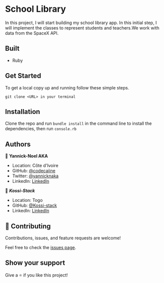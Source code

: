 # School Library

In this project, I will start building my school library app. In this initial step, I will implement the classes to represent students and teachers.We work with  data from the SpaceX API.

## Built 

- Ruby


## Get Started

To get a local copy up and running follow these simple steps.
   ```
   git clone <URL> in your terminal
   ```

## Installation
Clone the repo and run `bundle install` in the command line to install the dependencies, then run `console.rb`

## Authors

👤 **Yannick-Noel AKA**

- Location: Côte d'Ivoire
- GitHub: [@codecaiine](https://github.com/codecaiine)
- Twitter: [@yannicknaka](https://twitter.com/yannicknaka)
- LinkedIn: [LinkedIn](https://www.linkedin.com/in/yannick-no%C3%ABl-aka/)

👤 ***Kossi-Stack***

- Location: Togo
- GitHub: [@Kossi-stack](https://github.com/kossi-stack)
- LinkedIn: [LinkedIn](https://www.linkedin.com/in/kossi-stack/)

## 🤝 Contributing

Contributions, issues, and feature requests are welcome!

Feel free to check the [issues page](https://github.com/codecaiine/oop-school-library/issues).

## Show your support

Give a ⭐️ if you like this project!
